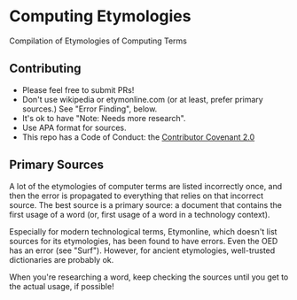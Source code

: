 # Computing Etymologies

Compilation of Etymologies of Computing Terms

## Contributing

- Please feel free to submit PRs!
- Don't use wikipedia or etymonline.com (or at least, prefer primary sources.) See "Error Finding", below.
- It's ok to have "Note: Needs more research".
- Use APA format for sources.
- This repo has a Code of Conduct: the [Contributor Covenant 2.0](https://www.contributor-covenant.org/version/2/0/code_of_conduct/)

## Primary Sources

A lot of the etymologies of computer terms are listed incorrectly once, and then the error is propagated to everything that relies on that incorrect source. The best source is a primary source: a document that contains the first usage of a word (or, first usage of a word in a technology context).

Especially for modern technological terms, Etymonline, which doesn't list sources for its etymologies, has been found to have errors. Even the OED has an error (see "Surf"). However, for ancient etymologies, well-trusted dictionaries are probably ok.

When you're researching a word, keep checking the sources until you get to the actual usage, if possible!
